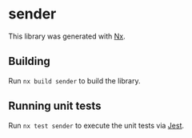 # sender

This library was generated with [Nx](https://nx.dev).

## Building

Run `nx build sender` to build the library.

## Running unit tests

Run `nx test sender` to execute the unit tests via [Jest](https://jestjs.io).
